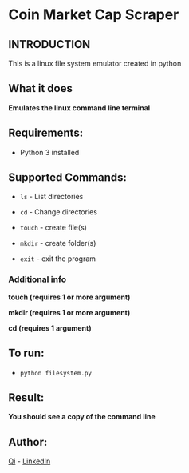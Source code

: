 # Coin Market Cap Scraper

## INTRODUCTION
This is a linux file system emulator created in python


## What it does

**Emulates the linux command line terminal**


## Requirements:

* Python 3 installed

## Supported Commands:

* `ls` - List directories

* `cd` - Change directories

* `touch` - create file(s)

* `mkdir` - create folder(s)

* `exit` - exit the program

### Additional info

**touch (requires 1 or more argument)**

**mkdir (requires 1 or more argument)**

**cd (requires 1 argument)**

## To run:

* ```python filesystem.py```

## Result:

**You should see a copy of the command line**




## Author:

[Qi](https://github.com/swordwielder/discordStockBot/graphs/contributors) - [LinkedIn](https://www.linkedin.com/in/qifchen/)
